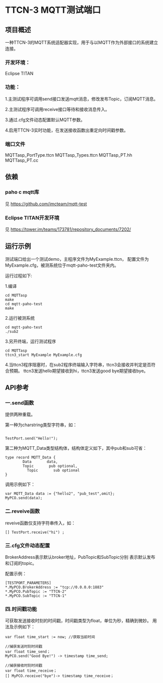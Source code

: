 #  TTCN-3 MQTT测试端口

## 项目概述

一种TTCN-3的MQTT系统适配器实现，用于与以MQTT作为外部接口的系统建立连接。

### 开发环境：

Eclipse TITAN

### 功能：

1.主测试程序可调用send接口发送mqtt消息，修改发布Topic，订阅MQTT消息。 

2.主测试程序可调用receive接口等待和接收消息传入。

3.通过.cfg文件动态配置默认MQTT参数。

4.启用TTCN-3实时功能，在发送接收函数出重定向时间戳参数。

### 端口文件

MQTTasp_PortType.ttcn    MQTTasp_Types.ttcn    MQTTasp_PT.hh    MQTTasp_PT.cc

## 依赖

### paho c mqtt库

见 https://github.com/imcteam/mqtt-test

### Eclipse TITAN开发环境

见 https://tower.im/teams/173781/repository_documents/7202/

## 运行示例

测试端口给出一个测试demo，主程序文件为MyExample.ttcn，
配置文件为MyExample.cfg，被测系统位于mqtt-paho-test文件夹内。

运行过程如下:

1.编译

```
cd MQTTasp
make
cd mqtt-paho-test
make
```

2.运行被测系统

```
cd mqtt-paho-test
./sub2
```

3.另开终端，运行测试程序

```
cd MQTTasp
ttcn3_start MyExample MyExample.cfg
```

4.当ttcn3程序阻塞时，在sub2程序终端输入字符串，ttcn3会接收并判定是否符合预期。
ttcn3发送hello期望接收到hi，ttcn3发送good bye期望接收bye。

## API参考

### 一.send函数
提供两种重载。

第一种为charstring类型字符串，如：

```

TestPort.send("Hello!");

```

第二种为MQTT_Data类型结构体，结构体定义如下，其中pub和sub可省：

```
type record MQTT_Data {    
	    Data       data,
	    Topic       pub optional,
          Topic       sub optional
}
```

调用示例如下：
 ```
var MQTT_Data data := {"hello2", "pub_test",omit};
MyPCO.send(data);
```

### 二.reveive函数
reveive函数仅支持字符串传入，如：
```
[] TestPort.receive("hi") ;
```

### 三.cfg文件动态配置

BrokerAddress表示默认broker地址，PubTopic和SubTopic分别
表示默认发布和订阅的topic。

配置示例：
```
[TESTPORT_PARAMETERS]
*.MyPCO.BrokerAddress := "tcp://0.0.0.0:1883"
*.MyPCO.PubTopic := "TTCN-2"
*.MyPCO.SubTopic := "TTCN-1"
```

### 四.时间戳功能

可获取发送接收时刻的时间戳，时间戳类型为float，单位为秒，精确到微妙。
用法及示例如下：

```
var float time_start := now; //获取当前时间

//捕获发送时刻时间戳
var float time_send；
MyPCO.send("Good Bye!") -> timestamp time_send;

//捕获接收时刻时间戳
var float time_receive；
[] MyPCO.receive("bye")-> timestamp time_receive；
```


